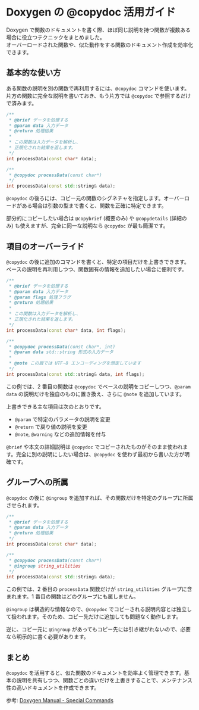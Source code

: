 # Doxygen の @copydoc 活用ガイド

Doxygen で関数のドキュメントを書く際、ほぼ同じ説明を持つ関数が複数ある場合に役立つテクニックをまとめました。  
オーバーロードされた関数や、似た動作をする関数のドキュメント作成を効率化できます。

## 基本的な使い方

ある関数の説明を別の関数で再利用するには、`@copydoc` コマンドを使います。  
片方の関数に完全な説明を書いておき、もう片方では `@copydoc` で参照するだけで済みます。

```{.cpp caption="example.cpp"}
/**
 * @brief データを処理する
 * @param data 入力データ
 * @return 処理結果
 * 
 * この関数は入力データを解析し、
 * 正規化された結果を返します。
 */
int processData(const char* data);

/**
 * @copydoc processData(const char*)
 */
int processData(const std::string& data);
```

`@copydoc` の後ろには、コピー元の関数のシグネチャを指定します。オーバーロードがある場合は引数の型まで書くと、関数を正確に特定できます。

部分的にコピーしたい場合は `@copybrief` (概要のみ) や `@copydetails` (詳細のみ) も使えますが、完全に同一な説明なら `@copydoc` が最も簡潔です。

## 項目のオーバーライド

`@copydoc` の後に追加のコマンドを書くと、特定の項目だけを上書きできます。ベースの説明を再利用しつつ、関数固有の情報を追加したい場合に便利です。

```{.cpp caption="example.cpp"}
/**
 * @brief データを処理する
 * @param data 入力データ
 * @param flags 処理フラグ
 * @return 処理結果
 * 
 * この関数は入力データを解析し、
 * 正規化された結果を返します。
 */
int processData(const char* data, int flags);

/**
 * @copydoc processData(const char*, int)
 * @param data std::string 形式の入力データ
 * 
 * @note この版では UTF-8 エンコーディングを想定しています
 */
int processData(const std::string& data, int flags);
```

この例では、2 番目の関数は `@copydoc` でベースの説明をコピーしつつ、`@param data` の説明だけを独自のものに置き換え、さらに `@note` を追加しています。

上書きできる主な項目は次のとおりです。

- `@param` で特定のパラメータの説明を変更
- `@return` で戻り値の説明を変更
- `@note`, `@warning` などの追加情報を付与

`@brief` や本文の詳細説明は `@copydoc` でコピーされたものがそのまま使われます。完全に別の説明にしたい場合は、`@copydoc` を使わず最初から書いた方が明確です。

## グループへの所属

`@copydoc` の後に `@ingroup` を追加すれば、その関数だけを特定のグループに所属させられます。

```{.cpp caption="example.cpp"}
/**
 * @brief データを処理する
 * @param data 入力データ
 * @return 処理結果
 */
int processData(const char* data);

/**
 * @copydoc processData(const char*)
 * @ingroup string_utilities
 */
int processData(const std::string& data);
```

この例では、2 番目の `processData` 関数だけが `string_utilities` グループに含まれます。1 番目の関数はどのグループにも属しません。

`@ingroup` は構造的な情報なので、`@copydoc` でコピーされる説明内容とは独立して扱われます。そのため、コピー先だけに追加しても問題なく動作します。

逆に、コピー元に `@ingroup` があってもコピー先には引き継がれないので、必要なら明示的に書く必要があります。

## まとめ

`@copydoc` を活用すると、似た関数のドキュメントを効率よく管理できます。基本の説明を共有しつつ、関数ごとの違いだけを上書きすることで、メンテナンス性の高いドキュメントを作成できます。

参考: [Doxygen Manual - Special Commands](https://www.doxygen.nl/manual/commands.html#cmdcopydoc)
